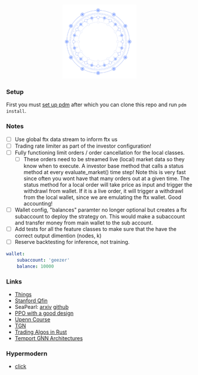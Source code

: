 <p align="center">
  <img width="200" height="200" src="https://github.com/magi-1/lattice/blob/main/images/logo.png">
</p>


### Setup

First you must [set up pdm](https://pdm.fming.dev/) after which you can clone this repo and run `pdm install`.

### Notes

- [ ] Use global ftx data stream to inform ftx us
- [ ] Trading rate limiter as part of the investor configuration!
- [ ] Fully functioning limit orders / order cancellation for the local classes.
  - [ ] These orders need to be streamed live (local) market data so they know when to execute. A investor base method that calls a status method at every evaluate_market() time step! Note this is very fast since often you wont have that many orders out at a given time. The status method for a local order will take price as input and trigger the withdrawl from wallet. If it is a live order, it will trigger a withdrawl from the local wallet, since we are emulating the ftx wallet. Good accounting!
- [ ] Wallet config, "balances" paramter no longer optional but creates a ftx subaccount to deploy the strategy on. This would make a subaccount and transfer money from main wallet to the sub account.
- [ ] Add tests for all the feature classes to make sure that the have the correct output dimention (nodes, k)
- [ ] Reserve backtesting for inference, not training.

```yaml
wallet:
    subaccount: 'geezer'
    balance: 10000
```

### Links

- [Things](https://stanford.edu/~ashlearn/)
- [Stanford Qfin](https://stanford.edu/~ashlearn/RLForFinanceBook/chapter9.pdf)
- SeaPearl: [arxiv](https://arxiv.org/pdf/2102.09193v1.pdf) [github](https://github.com/corail-research/SeaPearl.jl)
- [PPO with a good design](https://github.com/google/flax/tree/main/examples/ppo/)
- [Upenn Course](https://gnn.seas.upenn.edu/wp-content/uploads/2020/11/lecture_11_handout.pdf)
- [TGN](https://arxiv.org/pdf/2006.10637.pdf)
- [Trading Algos in Rust](https://github.com/fabianboesiger)
- [Temport GNN Architectures](https://arxiv.org/pdf/2005.11650.pdf)


### Hypermodern

- [click](https://click.palletsprojects.com/en/8.1.x/)
